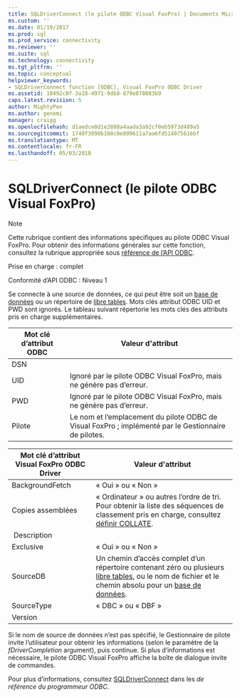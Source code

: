 ```yaml
---
title: SQLDriverConnect (le pilote ODBC Visual FoxPro) | Documents Microsoft
ms.custom: ''
ms.date: 01/19/2017
ms.prod: sql
ms.prod_service: connectivity
ms.reviewer: ''
ms.suite: sql
ms.technology: connectivity
ms.tgt_pltfrm: ''
ms.topic: conceptual
helpviewer_keywords:
- SQLDriverConnect function [ODBC], Visual FoxPro ODBC Driver
ms.assetid: 10492c8f-3a18-4971-9db8-879e878083b9
caps.latest.revision: 5
author: MightyPen
ms.author: genemi
manager: craigg
ms.openlocfilehash: d1aedce0d1e2888a4aada3a92cf0eb5973d489a5
ms.sourcegitcommit: 1740f3090b168c0e809611a7aa6fd514075616bf
ms.translationtype: MT
ms.contentlocale: fr-FR
ms.lasthandoff: 05/03/2018
---
```

# <a name="sqldriverconnect-visual-foxpro-odbc-driver"></a>SQLDriverConnect (le pilote ODBC Visual FoxPro)
> [!NOTE]  
>  Cette rubrique contient des informations spécifiques au pilote ODBC Visual FoxPro. Pour obtenir des informations générales sur cette fonction, consultez la rubrique appropriée sous [référence de l’API ODBC](../../odbc/reference/syntax/odbc-api-reference.md).  
  
 Prise en charge : complet  
  
 Conformité d’API ODBC : Niveau 1  
  
 Se connecte à une source de données, ce qui peut être soit un [base de données](../../odbc/microsoft/visual-foxpro-terminology.md) ou un répertoire de [libre tables](../../odbc/microsoft/visual-foxpro-terminology.md). Mots clés attribut ODBC UID et PWD sont ignorés. Le tableau suivant répertorie les mots clés des attributs pris en charge supplémentaires.  
  
|Mot clé d’attribut ODBC|Valeur d'attribut|  
|----------------------------|---------------------|  
|DSN||  
|UID|Ignoré par le pilote ODBC Visual FoxPro, mais ne génère pas d’erreur.|  
|PWD|Ignoré par le pilote ODBC Visual FoxPro, mais ne génère pas d’erreur.|  
|Pilote|Le nom et l’emplacement du pilote ODBC de Visual FoxPro ; implémenté par le Gestionnaire de pilotes.|  
  
|Mot clé d’attribut Visual FoxPro ODBC Driver|Valeur d'attribut|  
|-------------------------------------------------|---------------------|  
|BackgroundFetch|« Oui » ou « Non »|  
|Copies assemblées|« Ordinateur » ou autres l’ordre de tri. Pour obtenir la liste des séquences de classement pris en charge, consultez [définir COLLATE](../../odbc/microsoft/set-collate-command.md).|  
| Description||  
|Exclusive|« Oui » ou « Non »|  
|SourceDB|Un chemin d’accès complet d’un répertoire contenant zéro ou plusieurs [libre tables](../../odbc/microsoft/visual-foxpro-terminology.md), ou le nom de fichier et le chemin absolu pour un [base de données](../../odbc/microsoft/visual-foxpro-terminology.md).|  
|SourceType|« DBC » ou « DBF »|  
|Version||  
  
 Si le nom de source de données n’est pas spécifié, le Gestionnaire de pilote invite l’utilisateur pour obtenir les informations (selon le paramètre de la *fDriverCompletion* argument), puis continue. Si plus d’informations est nécessaire, le pilote ODBC Visual FoxPro affiche la boîte de dialogue invite de commandes.  
  
 Pour plus d’informations, consultez [SQLDriverConnect](../../odbc/reference/syntax/sqldriverconnect-function.md) dans les *de référence du programmeur ODBC*.
